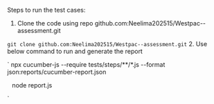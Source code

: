 Steps to run the test cases:
1. Clone the code using repo github.com:Neelima202515/Westpac--assessment.git

`
git clone github.com:Neelima202515/Westpac--assessment.git
`
2. Use below command to run and generate the report


`
npx cucumber-js --require tests/steps/**/*.js --format json:reports/cucumber-report.json

`
`
node report.js

`